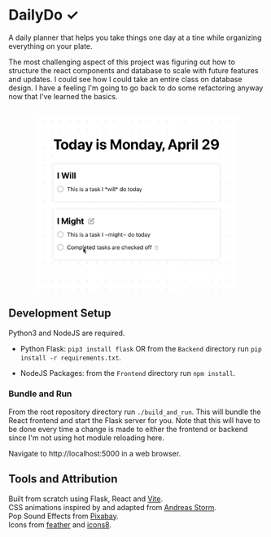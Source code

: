 # DailyDo ✓

A daily planner that helps you take things one day at a tine while organizing
everything on your plate.

The most challenging aspect of this project was figuring out how to structure
the react components and database to scale with future features and updates. I
could see how I could take an entire class on database design. I have a feeling
I'm going to go back to do some refactoring anyway now that I've learned the
basics.  

<div align="center">
    <br>
    <img src="Demos/sploosh.gif" width="400">
</div>

## Development Setup

Python3 and NodeJS are required.

- Python Flask: `pip3 install flask` OR from the `Backend` directory run
  `pip install -r requirements.txt`.

- NodeJS Packages: from the `Frontend` directory run `npm install`.

### Bundle and Run

From the root repository directory run `./build_and_run`. This will bundle the
React frontend and start the Flask server for you. Note that this will have to
be done every time a change is made to either the frontend or backend since I'm
not using hot module reloading here.

Navigate to http://localhost:5000 in a web browser.

## Tools and Attribution

Built from scratch using Flask, React and [Vite](https://vitejs.dev).  
CSS animations inspired by and adapted from
[Andreas Storm](https://codepen.io/avstorm/pens/public).  
Pop Sound Effects from
<a href="https://pixabay.com/sound-effects/?utm_source=link-attribution&utm_medium=referral&utm_campaign=music&utm_content=39222">Pixabay</a>.  
Icons from [feather](https://feathericons.com) and [icons8](icons8.com).
